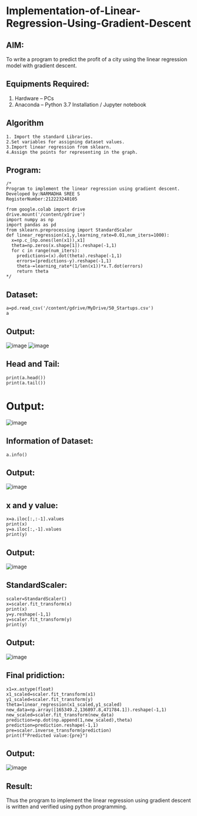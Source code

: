 # Implementation-of-Linear-Regression-Using-Gradient-Descent

## AIM:
To write a program to predict the profit of a city using the linear regression model with gradient descent.

## Equipments Required:
1. Hardware – PCs
2. Anaconda – Python 3.7 Installation / Jupyter notebook

## Algorithm
```
1. Import the standard Libraries.
2.Set variables for assigning dataset values.
3.Import linear regression from sklearn.
4.Assign the points for representing in the graph.
```
## Program:
```
/*
Program to implement the linear regression using gradient descent.
Developed by:NARMADHA SREE S
RegisterNumber:212223240105

from google.colab import drive
drive.mount('/content/gdrive')
import numpy as np
import pandas as pd
from sklearn.preprocessing import StandardScaler
def linear_regression(x1,y,learning_rate=0.01,num_iters=1000):
  x=np.c_[np.ones(len(x1)),x1]
  theta=np.zeros(x.shape[1]).reshape(-1,1)
  for c in range(num_iters):
    predictions=(x).dot(theta).reshape(-1,1)
    errors=(predictions-y).reshape(-1,1)
    theta-=learning_rate*(1/len(x1))*x.T.dot(errors)
    return theta 
*/
```
## Dataset:
```
a=pd.read_csv('/content/gdrive/MyDrive/50_Startups.csv')
a
```
## Output:
![image](https://github.com/user-attachments/assets/36c44145-16a6-4fa1-b74d-40d78f5b3064)
![image](https://github.com/user-attachments/assets/2246898d-153f-4fc2-8b30-e228694bb9e4)



## Head and Tail:
```
print(a.head())
print(a.tail())
```
# Output:
![image](https://github.com/user-attachments/assets/ad888cde-8c02-4cd2-97f3-d9c0e401d69d)

## Information of Dataset:
```
a.info()
```
## Output:
![image](https://github.com/user-attachments/assets/7520c762-2bc8-4c37-8aff-b9f6ea590b57)

## x and y value:
```
x=a.iloc[:,:-1].values
print(x)
y=a.iloc[:,-1].values
print(y)
```
## Output:
![image](https://github.com/user-attachments/assets/449058e2-69c7-4a4b-817b-96f95251500b)

## StandardScaler:
```
scaler=StandardScaler()
x=scaler.fit_transform(x)
print(x)
y=y.reshape(-1,1)
y=scaler.fit_transform(y)
print(y)

```
## Output:
![image](https://github.com/user-attachments/assets/2c4c43bc-da9d-44a0-93ac-f8439aea5850)

## Final pridiction:
```
x1=x.astype(float)
x1_scaled=scaler.fit_transform(x1)
y1_scaled=scaler.fit_transform(y)
theta=linear_regression(x1_scaled,y1_scaled)
new_data=np.array([165349.2,136897.8,471784.1]).reshape(-1,1)
new_scaled=scaler.fit_transform(new_data)
prediction=np.dot(np.append(1,new_scaled),theta)
prediction=prediction.reshape(-1,1)
pre=scaler.inverse_transform(prediction)
print(f"Predicted value:{pre}")
```
## Output:
![image](https://github.com/user-attachments/assets/96d08bd6-7f9f-4dcb-8376-3a9f417ad6b3)
## Result:
Thus the program to implement the linear regression using gradient descent is written and verified using python programming.
